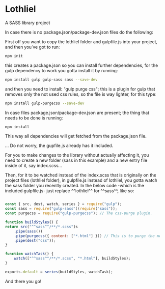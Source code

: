 # Lothliel

A SASS library project

In case there is no package.json/package-dev.json files do the following:

First off you want to copy the lothliel folder and gulpfile.js into your project, and then you've got to run:

```bash
npm init
```

this creates a package.json so you can install further dependencies, for the gulp dependency to work you gotta install it by running:

```bash
npm install gulp gulp-sass sass --save-dev
```

and then you need to install: "gulp purge css"; this is a plugin for gulp that removes only the not used css rules, so the file is way lighter, for this type:

```bash
npm install gulp-purgecss --save-dev
```

In case files package.json/package-dev.json are present; the thing that needs to be done is running:

```bash
npm install
```

This way all dependencies will get fetched from the package.json file.

... Do not worry, the gupfile.js already has it included.

For you to make changes to the library without actually affecting it, you need to create a new folder (sass in this example) and a new entry file inside of it, say index.scss...

Then, for it to be watched instead of the index.scss that is originally on the project files (lothliel folder), in gulpfile.js instead of lothliel, you gotta watch the sass folder you recently created. In the below code -which is the included gulpfile.js- just replace ^^lothliel^^ for ^^sass^^, like so:

```javascript

const { src, dest, watch, series } = require("gulp");
const sass = require("gulp-sass")(require("sass"));
const purgecss = require("gulp-purgecss"); // The css-purge plugin.

function buildStyles() {
return src("^^sass^^/**/*.scss")s
    .pipe(sass())
    .pipe(purgecss({ content: ["*.html"] })) // This is to purge the non-used css files on the output file (index.css)
    .pipe(dest("css"));
}

function watchTask() {
    watch(["^^sass^^/**/*.scss", "*.html"], buildStyles);
}

exports.default = series(buildStyles, watchTask);

```

And there you go!

